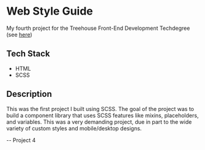 # Web Style Guide

My fourth project for the Treehouse Front-End Development Techdegree (see [here](https://join.teamtreehouse.com/front-end-web-development-techdegree/))



## Tech Stack

- HTML
- SCSS



## Description

This was the first project I built using SCSS. The goal of the project was to build a component library that uses SCSS features like mixins, placeholders, and variables. This was a very demanding project, due in part to the wide variety of custom styles and mobile/desktop designs.

-- Project 4
